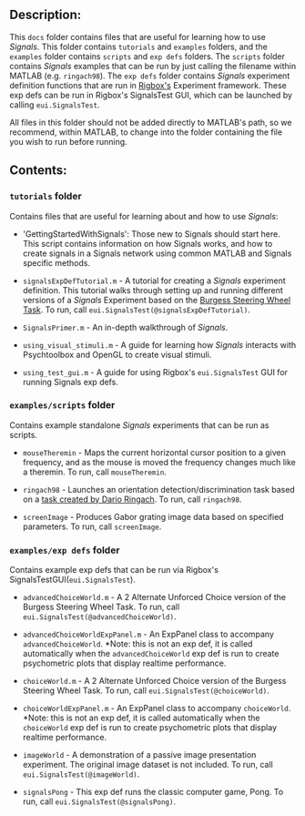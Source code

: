 ## Description:

This `docs` folder contains files that are useful for learning how to use *Signals*. This folder contains `tutorials` and `examples` folders, and the `examples` folder contains `scripts` and `exp defs` folders. The `scripts` folder contains *Signals* examples that can be run by just calling the filename within MATLAB (e.g. `ringach98`). The `exp defs` folder contains *Signals* experiment definition functions that are run in [Rigbox's](https://github.com/cortex-lab/Rigbox) Experiment framework. These exp defs can be run in Rigbox's SignalsTest GUI, which can be launched by calling `eui.SignalsTest`.

All files in this folder should not be added directly to MATLAB's path, so we recommend, within MATLAB, to change into the folder containing the file you wish to run before running.


## Contents:

### `tutorials` folder

Contains files that are useful for learning about and how to use *Signals*:

- 'GettingStartedWithSignals': Those new to Signals should start here. This script contains information on how Signals works, and how to create signals in a Signals network using common MATLAB and Signals specific methods.

- `signalsExpDefTutorial.m` - A tutorial for creating a *Signals* experiment definition.  This tutorial walks through setting up and running different versions of a *Signals* Experiment based on the [Burgess Steering Wheel Task](https://www.biorxiv.org/content/biorxiv/early/2017/07/25/051912.full.pdf). To run, call `eui.SignalsTest(@signalsExpDefTutorial)`.

- `SignalsPrimer.m` - An in-depth walkthrough of *Signals*.

- `using_visual_stimuli.m` - A guide for learning how *Signals* interacts with Psychtoolbox and OpenGL to create visual stimuli.

- `using_test_gui.m` - A guide for using Rigbox's `eui.SignalsTest` GUI for running Signals exp defs.

### `examples/scripts` folder

Contains example standalone *Signals* experiments that can be run as scripts.

- `mouseTheremin` - Maps the current horizontal cursor position to a given
frequency, and as the mouse is moved the frequency changes much like a
theremin. To run, call `mouseTheremin`.

- `ringach98` - Launches an orientation detection/discrimination task based on a [task created by Dario Ringach](https://www.sciencedirect.com/science/article/pii/S0042698997003222?via%3Dihub). To run, call `ringach98`.

- `screenImage` - Produces Gabor grating image data based on specified parameters. To run, call `screenImage`.

### `examples/exp defs` folder

Contains example exp defs that can be run via Rigbox's SignalsTestGUI(`eui.SignalsTest`).

- `advancedChoiceWorld.m` - A 2 Alternate Unforced Choice version of the Burgess Steering Wheel Task. To run, call `eui.SignalsTest(@advancedChoiceWorld)`.

- `advancedChoiceWorldExpPanel.m` - An ExpPanel class to accompany `advancedChoiceWorld`. *Note: this is not an exp def, it is called automatically when the `advancedChoiceWorld` exp def is run to create psychometric plots that display realtime performance.

- `choiceWorld.m` - A 2 Alternate Unforced Choice version of the Burgess Steering Wheel Task.  To run, call `eui.SignalsTest(@choiceWorld)`.

- `choiceWorldExpPanel.m` - An ExpPanel class to accompany `choiceWorld`. *Note: this is not an exp def, it is called automatically when the `choiceWorld` exp def is run to create psychometric plots that display realtime performance.

- `imageWorld` - A demonstration of a passive image presentation experiment. The original image dataset is not included. To run, call `eui.SignalsTest(@imageWorld)`.

- `signalsPong` - This exp def runs the classic computer game, Pong. To run, call `eui.SignalsTest(@signalsPong)`.